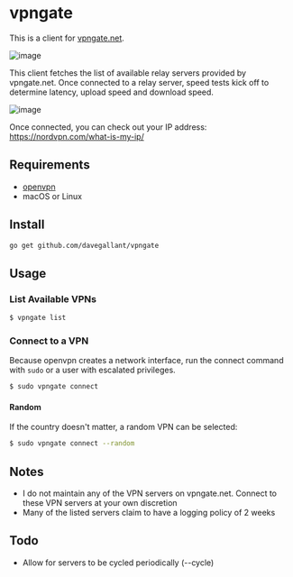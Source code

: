 # vpngate

This is a client for [vpngate.net](https://www.vpngate.net/).

![image](https://user-images.githubusercontent.com/4519234/103308173-ce250780-49df-11eb-9032-ef832e5b9463.png)

This client fetches the list of available relay servers provided by vpngate.net. Once connected to a relay server, speed tests kick off to determine latency, upload speed and download speed.

![image](https://user-images.githubusercontent.com/4519234/103308641-e47f9300-49e0-11eb-8ff2-77c6e3e8cc7b.png)

Once connected, you can check out your IP address: https://nordvpn.com/what-is-my-ip/

## Requirements

- [openvpn](https://github.com/OpenVPN/openvpn)
- macOS or Linux

## Install

```sh
go get github.com/davegallant/vpngate
```

## Usage

### List Available VPNs

```sh
$ vpngate list
```

### Connect to a VPN

Because openvpn creates a network interface, run the connect command with `sudo` or a user with escalated privileges.

```sh
$ sudo vpngate connect
```

#### Random

If the country doesn't matter, a random VPN can be selected:

```sh
$ sudo vpngate connect --random
```

## Notes

- I do not maintain any of the VPN servers on vpngate.net. Connect to these VPN servers at your own discretion
- Many of the listed servers claim to have a logging policy of 2 weeks


## Todo

- Allow for servers to be cycled periodically (--cycle)
